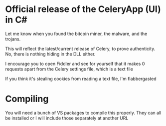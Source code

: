 # Official release of the CeleryApp (UI) in C#

Let me know when you found the bitcoin miner, the malware, and the trojans.

This will reflect the latest/current release of Celery, to prove authenticity.
No, there is nothing hiding in the DLL either.

I encourage you to open Fiddler and see for yourself that it makes 0 requests
apart from the Celery settings file, which is a text file

If you think it's stealing cookies from reading a text file, I'm flabbergasted

# Compiling

You will need a bunch of VS packages to compile this properly.
They can all be installed or I will include those separately at another URL
